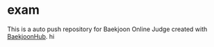 # exam
This is a    auto push repository for Baekjoon Online Judge created with [BaekjoonHub](https://github.com/BaekjoonHub/BaekjoonHub).
hi
